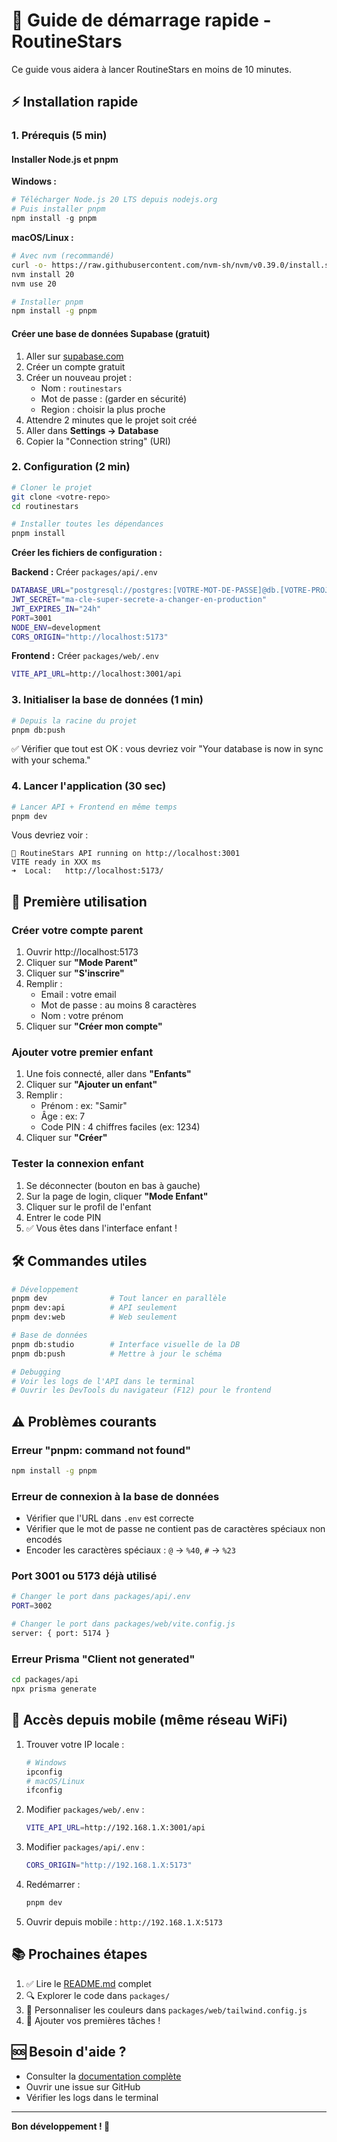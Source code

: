 # 🚀 Guide de démarrage rapide - RoutineStars

Ce guide vous aidera à lancer RoutineStars en moins de 10 minutes.

## ⚡ Installation rapide

### 1. Prérequis (5 min)

#### Installer Node.js et pnpm

**Windows :**
```powershell
# Télécharger Node.js 20 LTS depuis nodejs.org
# Puis installer pnpm
npm install -g pnpm
```

**macOS/Linux :**
```bash
# Avec nvm (recommandé)
curl -o- https://raw.githubusercontent.com/nvm-sh/nvm/v0.39.0/install.sh | bash
nvm install 20
nvm use 20

# Installer pnpm
npm install -g pnpm
```

#### Créer une base de données Supabase (gratuit)

1. Aller sur [supabase.com](https://supabase.com)
2. Créer un compte gratuit
3. Créer un nouveau projet :
   - Nom : `routinestars`
   - Mot de passe : (garder en sécurité)
   - Region : choisir la plus proche
4. Attendre 2 minutes que le projet soit créé
5. Aller dans **Settings → Database**
6. Copier la "Connection string" (URI)

### 2. Configuration (2 min)

```bash
# Cloner le projet
git clone <votre-repo>
cd routinestars

# Installer toutes les dépendances
pnpm install
```

**Créer les fichiers de configuration :**

**Backend :** Créer `packages/api/.env`
```bash
DATABASE_URL="postgresql://postgres:[VOTRE-MOT-DE-PASSE]@db.[VOTRE-PROJET].supabase.co:5432/postgres"
JWT_SECRET="ma-cle-super-secrete-a-changer-en-production"
JWT_EXPIRES_IN="24h"
PORT=3001
NODE_ENV=development
CORS_ORIGIN="http://localhost:5173"
```

**Frontend :** Créer `packages/web/.env`
```bash
VITE_API_URL=http://localhost:3001/api
```

### 3. Initialiser la base de données (1 min)

```bash
# Depuis la racine du projet
pnpm db:push
```

✅ Vérifier que tout est OK : vous devriez voir "Your database is now in sync with your schema."

### 4. Lancer l'application (30 sec)

```bash
# Lancer API + Frontend en même temps
pnpm dev
```

Vous devriez voir :
```
🚀 RoutineStars API running on http://localhost:3001
VITE ready in XXX ms
➜  Local:   http://localhost:5173/
```

## 🎉 Première utilisation

### Créer votre compte parent

1. Ouvrir http://localhost:5173
2. Cliquer sur **"Mode Parent"**
3. Cliquer sur **"S'inscrire"**
4. Remplir :
   - Email : votre email
   - Mot de passe : au moins 8 caractères
   - Nom : votre prénom
5. Cliquer sur **"Créer mon compte"**

### Ajouter votre premier enfant

1. Une fois connecté, aller dans **"Enfants"**
2. Cliquer sur **"Ajouter un enfant"**
3. Remplir :
   - Prénom : ex: "Samir"
   - Âge : ex: 7
   - Code PIN : 4 chiffres faciles (ex: 1234)
4. Cliquer sur **"Créer"**

### Tester la connexion enfant

1. Se déconnecter (bouton en bas à gauche)
2. Sur la page de login, cliquer **"Mode Enfant"**
3. Cliquer sur le profil de l'enfant
4. Entrer le code PIN
5. ✅ Vous êtes dans l'interface enfant !

## 🛠️ Commandes utiles

```bash
# Développement
pnpm dev              # Tout lancer en parallèle
pnpm dev:api          # API seulement
pnpm dev:web          # Web seulement

# Base de données
pnpm db:studio        # Interface visuelle de la DB
pnpm db:push          # Mettre à jour le schéma

# Debugging
# Voir les logs de l'API dans le terminal
# Ouvrir les DevTools du navigateur (F12) pour le frontend
```

## ⚠️ Problèmes courants

### Erreur "pnpm: command not found"
```bash
npm install -g pnpm
```

### Erreur de connexion à la base de données
- Vérifier que l'URL dans `.env` est correcte
- Vérifier que le mot de passe ne contient pas de caractères spéciaux non encodés
- Encoder les caractères spéciaux : `@` → `%40`, `#` → `%23`

### Port 3001 ou 5173 déjà utilisé
```bash
# Changer le port dans packages/api/.env
PORT=3002

# Changer le port dans packages/web/vite.config.js
server: { port: 5174 }
```

### Erreur Prisma "Client not generated"
```bash
cd packages/api
npx prisma generate
```

## 📱 Accès depuis mobile (même réseau WiFi)

1. Trouver votre IP locale :
   ```bash
   # Windows
   ipconfig
   # macOS/Linux
   ifconfig
   ```

2. Modifier `packages/web/.env` :
   ```bash
   VITE_API_URL=http://192.168.1.X:3001/api
   ```

3. Modifier `packages/api/.env` :
   ```bash
   CORS_ORIGIN="http://192.168.1.X:5173"
   ```

4. Redémarrer :
   ```bash
   pnpm dev
   ```

5. Ouvrir depuis mobile : `http://192.168.1.X:5173`

## 📚 Prochaines étapes

1. ✅ Lire le [README.md](./README.md) complet
2. 🔍 Explorer le code dans `packages/`
3. 🎨 Personnaliser les couleurs dans `packages/web/tailwind.config.js`
4. 🚀 Ajouter vos premières tâches !

## 🆘 Besoin d'aide ?

- Consulter la [documentation complète](./README.md)
- Ouvrir une issue sur GitHub
- Vérifier les logs dans le terminal

---

**Bon développement ! 🎉**

